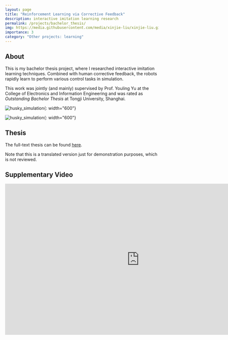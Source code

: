 ```yaml
---
layout: page
title: "Reinforcement Learning via Corrective Feedback"
description: interactive imitation learning research
permalink: /projects/bachelor_thesis/
img: https://media.githubusercontent.com/media/xinjie-liu/xinjie-liu.github.io/main/assets/img/reacher.gif
importance: 3
category: "Other projects: learning"
---
```


## About 

This is my bachelor thesis project, where I researched interactive imitation learning techniques. Combined with human corrective feedback, the robots rapidly learn to perform various control tasks in simulation.

This work was jointly (and mainly) supervised by Prof. Youling Yu at the College of Electronics and Information Engineering and was rated as *Outstanding Bachelor Thesis* at Tongji University, Shanghai.

![husky_simulation](https://media.githubusercontent.com/media/xinjie-liu/xinjie-liu.github.io/main/assets/img/lunarlander.gif){: width="600"}

![husky_simulation](https://media.githubusercontent.com/media/xinjie-liu/xinjie-liu.github.io/main/assets/img/reacher.gif){: width="600"}

## Thesis

<!-- TODO: cool responsive image -->

The full-text thesis can be found [here](https://www.researchgate.net/publication/355973551_Interactive_Imitation_Learning_in_Robotics_based_on_Simulations).

Note that this is a translated version just for demonstration purposes, which is not reviewed.

## Supplementary Video

<iframe width="880" height="495" src="https://www.youtube.com/embed/UWsm4tz7cn0" title="YouTube video player" frameborder="0" allow="accelerometer; autoplay; clipboard-write; encrypted-media; gyroscope; picture-in-picture" allowfullscreen></iframe>